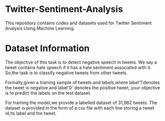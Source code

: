 # Twitter-Sentiment-Analysis
This repository contains codes and datasets used for Twitter Sentiment Analysis Using Machine Learning.

# Dataset Information

The objective of this task is to detect negative speech in tweets. We say a tweet contains hate speech if it has a hate sentiment associated with it. So,the task is to classify negative tweets from other tweets.

Formally,given a training sample of tweets and labels,where label'1'denotes the tweet is negative and label'0' denotes the positive tweet, your objective is to predict the labels on the test dataset.

For training the model,we provide a labelled dataset of 31,962 tweets. The dataset is provided in the form of a csv file with each line storing a tweet id,its label and the tweet.
